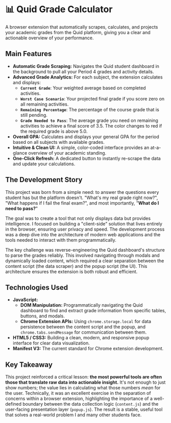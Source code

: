 # 📊 Quid Grade Calculator

A browser extension that automatically scrapes, calculates, and projects your academic grades from the Quid platform, giving you a clear and actionable overview of your performance.


## Main Features

*   **Automatic Grade Scraping:** Navigates the Quid student dashboard in the background to pull all your Period 4 grades and activity details.
*   **Advanced Grade Analytics:** For each subject, the extension calculates and displays:
    *   **`Current Grade`**: Your weighted average based on completed activities.
    *   **`Worst Case Scenario`**: Your projected final grade if you score zero on all remaining activities.
    *   **`Remaining Percentage`**: The percentage of the course grade that is still pending.
    *   **`Grade Needed to Pass`**: The average grade you need on remaining activities to achieve a final score of 3.5. The color changes to red if the required grade is above 5.0.
*   **Overall GPA:** Calculates and displays your general GPA for the period based on all subjects with available grades.
*   **Intuitive & Clean UI:** A simple, color-coded interface provides an at-a-glance overview of your academic standing.
*   **One-Click Refresh:** A dedicated button to instantly re-scrape the data and update your calculations.

## The Development Story

This project was born from a simple need: to answer the questions every student has but the platform doesn't. "What's my real grade right now?", "What happens if I fail the final exam?", and most importantly, "**What do I need to pass?**"

The goal was to create a tool that not only displays data but provides intelligence. I focused on building a "client-side" solution that lives entirely in the browser, ensuring user privacy and speed. The development process was a deep dive into the architecture of modern web applications and the tools needed to interact with them programmatically.

The key challenge was reverse-engineering the Quid dashboard's structure to parse the grades reliably. This involved navigating through modals and dynamically loaded content, which required a clear separation between the content script (the data scraper) and the popup script (the UI). This architecture ensures the extension is both robust and efficient.

## Technologies Used

*   **JavaScript:**
    *   **DOM Manipulation:** Programmatically navigating the Quid dashboard to find and extract grade information from specific tables, buttons, and modals.
    *   **Chrome Extension APIs:** Using `chrome.storage.local` for data persistence between the content script and the popup, and `chrome.tabs.sendMessage` for communication between them.
*   **HTML5 / CSS3:** Building a clean, modern, and responsive popup interface for clear data visualization.
*   **Manifest V3:** The current standard for Chrome extension development.

## Key Takeaway

This project reinforced a critical lesson: **the most powerful tools are often those that translate raw data into actionable insight.** It's not enough to just show numbers; the value lies in calculating what those numbers *mean* for the user. Technically, it was an excellent exercise in the separation of concerns within a browser extension, highlighting the importance of a well-defined boundary between the data collection logic (`content.js`) and the user-facing presentation layer (`popup.js`). The result is a stable, useful tool that solves a real-world problem I and many other students face.
